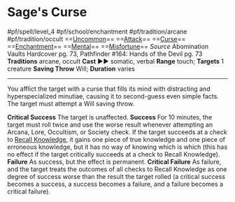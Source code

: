 # Sage's Curse
#pf/spell/level_4 #pf/school/enchantment #pf/tradition/arcane #pf/tradition/occult
==[Uncommon](../../../Traits/Uncommon.md)== ==[Attack](../../../Traits/Attack.md)== ==[Curse](../../../Traits/Curse.md)== ==[Enchantment](../../../Traits/Enchantment.md)== ==[Mental](../../../Traits/Mental.md)== ==[Misfortune](../../../Traits/Misfortune.md)==
*Source* Abomination Vaults Hardcover pg. 73, Pathfinder #164: Hands of the Devil pg. 73
**Traditions** arcane, occult
**Cast** ►► somatic, verbal
**Range** touch; **Targets** 1 creature
**Saving Throw** Will; **Duration** varies

---
You afflict the target with a curse that fills its mind with distracting and hyperspecialized minutiae, causing it to second-guess even simple facts. The target must attempt a Will saving throw.

**Critical Success** The target is unaffected.
**Success** For 10 minutes, the target must roll twice and use the worse result whenever attempting an Arcana, Lore, Occultism, or Society check. If the target succeeds at a check to [Recall Knowledge](../../../Actions/Recall%20Knowledge.md), it gains one piece of true knowledge and one piece of erroneous knowledge, but it has no way of knowing which is which (this has no effect if the target critically succeeds at a check to Recall Knowledge).
**Failure** As success, but the effect is permanent.
**Critical Failure** As failure, and the target treats the outcomes of all checks to Recall Knowledge as one degree of success worse than the result the target rolled (a critical success becomes a success, a success becomes a failure, and a failure becomes a critical failure).